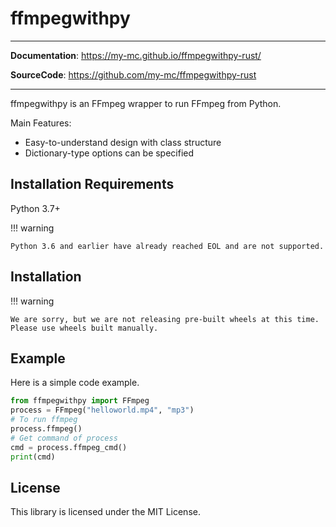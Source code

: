 # ffmpegwithpy

---

**Documentation**: <a href="https://my-mc.github.io/ffmpegwithpy-rust/" target="_blank">https://my-mc.github.io/ffmpegwithpy-rust/</a>

**SourceCode**: <a href="https://github.com/my-mc/ffmpegwithpy-rust" target="_blank">https://github.com/my-mc/ffmpegwithpy-rust</a>

---

ffmpegwithpy is an FFmpeg wrapper to run FFmpeg from Python.

Main Features:

* Easy-to-understand design with class structure
* Dictionary-type options can be specified

## Installation Requirements

Python 3.7+

!!! warning

    Python 3.6 and earlier have already reached EOL and are not supported.

## Installation

!!! warning

    We are sorry, but we are not releasing pre-built wheels at this time.
    Please use wheels built manually.

## Example

Here is a simple code example.

```python
from ffmpegwithpy import FFmpeg
process = FFmpeg("helloworld.mp4", "mp3")
# To run ffmpeg
process.ffmpeg()
# Get command of process
cmd = process.ffmpeg_cmd()
print(cmd)
```

## License

This library is licensed under the MIT License.
